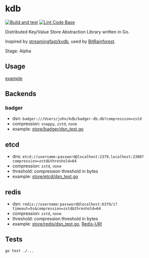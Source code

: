 # kdb

[![Build and test](https://github.com/bitrainforest/kdb/actions/workflows/build.yml/badge.svg)](https://github.com/bitrainforest/kdb/actions/workflows/build.yml)
[![Lint Code Base](https://github.com/bitrainforest/kdb/actions/workflows/linter.yml/badge.svg)](https://github.com/bitrainforest/kdb/actions/workflows/linter.yml)

Distributed Key/Value Store Abstraction Library written in Go. 

Inspired by [streamingfast/kvdb](https://github.com/streamingfast/kvdb), used by [BitRainforest](https://github.com/bitrainforest).

Stage: Alpha

## Usage

[example](example/main.go)

## Backends

### badger

* dsn: `badger:///Users/john/kdb/badger-db.db?compression=zstd`
* compression: `snappy`, `zstd`, `none`
* example: [store/badger/dsn_test.go](store/badger/dsn_test.go)

## etcd

* dns: `etcd://username:password@localhost:2379,localhost:2380?compression=zstd&threshold=64`
* compression: `zstd`, `none`
* threshold: compression threshold in bytes
* example: [store/etcd/dsn_test.go](store/etcd/dsn_test.go)

## redis

* dsn: `redis://username:password@localhost:6379/1?timeout=5s&compression=zstd&threshold=64`
* compression: `zstd`, `none`
* threshold: compression threshold in bytes
* example: [store/redis/dsn_test.go](store/redis/dsn_test.go), [Redis-URI](https://github.com/lettuce-io/lettuce-core/wiki/Redis-URI-and-connection-details#uri-syntax)

## Tests

```shell
go test ./...
